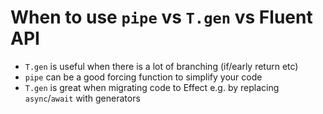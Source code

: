 # When to use `pipe` vs `T.gen` vs Fluent API

- `T.gen` is useful when there is a lot of branching (if/early return etc)
- `pipe` can be a good forcing function to simplify your code
- `T.gen` is great when migrating code to Effect e.g. by replacing `async`/`await` with generators
